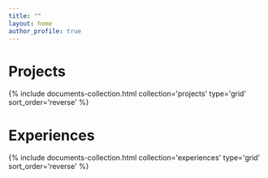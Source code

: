 ```yaml
---
title: ""
layout: home
author_profile: true
---
```

# Projects
<div class="grid__wrapper">
  {% include documents-collection.html collection='projects' type='grid' sort_order='reverse' %}
</div>

<div class="feature__wrapper"></div>

# Experiences
<div class="grid__wrapper">
  {% include documents-collection.html collection='experiences' type='grid' sort_order='reverse' %}
</div>

<div class="feature__wrapper"></div>
